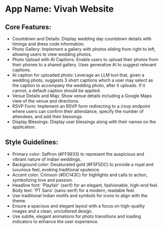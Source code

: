 # **App Name**: Vivah Website

## Core Features:

- Countdown and Details: Display wedding day countdown details with timings and dress code information.
- Photo Gallery: Implement a gallery with photos sliding from right to left, allowing users to view wedding photos.
- Photo Upload with AI Captions: Enable users to upload their photos from their phones to a shared gallery. Uses generative AI to suggest relevant captions.
- AI caption for uploaded photo: Leverage an LLM tool that, given a wedding photo, suggests 3 short captions which a user may select as the caption to accompany the wedding photo, after it uploads. If it cannot, a default caption should be applied.
- Venue Details and Map: Show venue details including a Google Maps view of the venue and directions.
- RSVP Form: Implement an RSVP form redirecting to a /rsvp endpoint where users can confirm their attendance, specify the number of attendees, and add their blessings.
- Display Blessings: Display user blessings along with their names on the application.

## Style Guidelines:

- Primary color: Saffron (#FF9933) to represent the auspicious and vibrant nature of Indian weddings.
- Background color: Desaturated gold (#F5F5DC) to provide a royal and luxurious feel, evoking traditional opulence.
- Accent color: Crimson (#DC143C) for highlights and calls to action, symbolizing love and passion.
- Headline font: 'Playfair' (serif) for an elegant, fashionable, high-end feel. Body text: 'PT Sans' (sans-serif) for a modern, readable feel.
- Use traditional Indian motifs and symbols for icons to align with the theme.
- Ensure a spacious and elegant layout with a focus on high-quality images and a clean, uncluttered design.
- Use subtle, elegant animations for photo transitions and loading indicators to enhance the user experience.